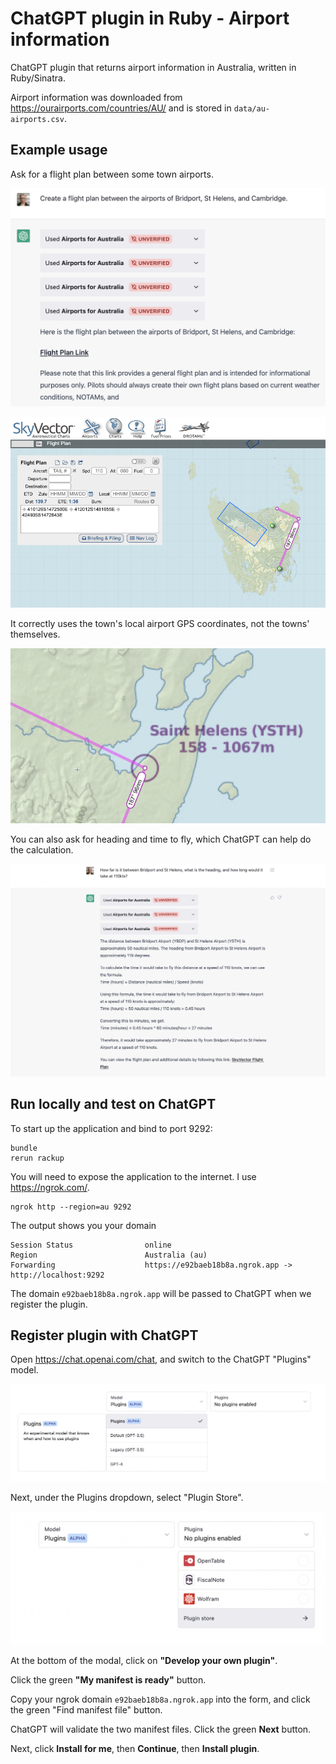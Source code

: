 # ChatGPT plugin in Ruby - Airport information

ChatGPT plugin that returns airport information in Australia, written in Ruby/Sinatra.

Airport information was downloaded from <https://ourairports.com/countries/AU/> and is stored in `data/au-airports.csv`.

## Example usage

Ask for a flight plan between some town airports.

![flight-plan](docs/demo-chatgpt-flight-plan.png)

![skyvector](docs/demo-flight-plan-skyvector.png)

It correctly uses the town's local airport GPS coordinates, not the towns' themselves.

![sthelens](docs/demo-correctly-using-airport-coords.png)

You can also ask for heading and time to fly, which ChatGPT can help do the calculation.

![duration](docs/demo-distance-heading.png)

## Run locally and test on ChatGPT

To start up the application and bind to port 9292:

```plain
bundle
rerun rackup
```

You will need to expose the application to the internet. I use <https://ngrok.com/>.

```plain
ngrok http --region=au 9292
```

The output shows you your domain

```plain
Session Status                online
Region                        Australia (au)
Forwarding                    https://e92baeb18b8a.ngrok.app -> http://localhost:9292
```

The domain `e92baeb18b8a.ngrok.app` will be passed to ChatGPT when we register the plugin.

## Register plugin with ChatGPT

Open <https://chat.openai.com/chat>, and switch to the ChatGPT "Plugins" model.

![setup-model-plugins](docs/setup-model-plugins.png)

Next, under the Plugins dropdown, select "Plugin Store".

![setup-open-plugin-store](docs/setup-open-plugin-store.png)

At the bottom of the modal, click on **"Develop your own plugin"**.

Click the green **"My manifest is ready"** button.

Copy your ngrok domain `e92baeb18b8a.ngrok.app` into the form, and click the green "Find manifest file" button.

ChatGPT will validate the two manifest files. Click the green **Next** button.

Next, click **Install for me**, then **Continue**, then **Install plugin**.
